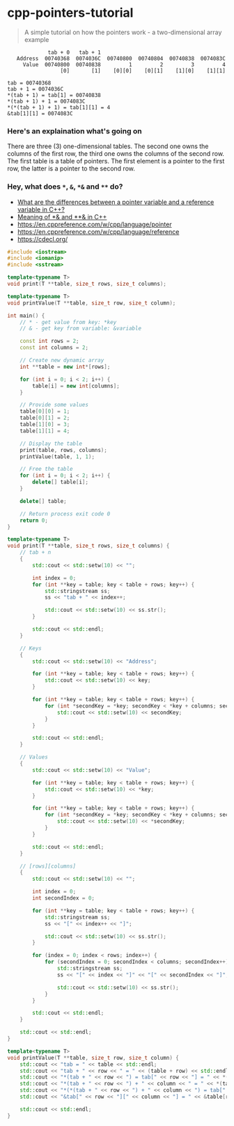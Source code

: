 # cpp-pointers-tutorial
> A simple tutorial on how the pointers work - a two-dimensional array example

```
             tab + 0   tab + 1
   Address  00740368  0074036C  00740800  00740804  00740838  0074083C
     Value  00740800  00740838         1         2         3         4
                 [0]       [1]    [0][0]    [0][1]    [1][0]    [1][1]

tab = 00740368
tab + 1 = 0074036C
*(tab + 1) = tab[1] = 00740838
*(tab + 1) + 1 = 0074083C
*(*(tab + 1) + 1) = tab[1][1] = 4
&tab[1][1] = 0074083C
```

### Here's an explaination what's going on

There are three (3) one-dimensional tables. The second one owns the columns of the first row, the third one owns the columns of the second row. The first table is a table of pointers. The first element is a pointer to the first row, the latter is a pointer to the second row.

### Hey, what does `*`, `&`, `*&` and `**` do?

- [What are the differences between a pointer variable and a reference variable in C++?](https://stackoverflow.com/questions/57483/what-are-the-differences-between-a-pointer-variable-and-a-reference-variable-in)
- [Meaning of *& and **& in C++](https://stackoverflow.com/questions/5789806/meaning-of-and-in-c)
- https://en.cppreference.com/w/cpp/language/pointer
- https://en.cppreference.com/w/cpp/language/reference
- https://cdecl.org/

```cpp
#include <iostream>
#include <iomanip>
#include <sstream>

template<typename T>
void print(T **table, size_t rows, size_t columns);

template<typename T>
void printValue(T **table, size_t row, size_t column);

int main() {
    // * - get value from key: *key
    // & - get key from variable: &variable

    const int rows = 2;
    const int columns = 2;

    // Create new dynamic array
    int **table = new int*[rows];

    for (int i = 0; i < 2; i++) {
        table[i] = new int[columns];
    }

    // Provide some values
    table[0][0] = 1;
    table[0][1] = 2;
    table[1][0] = 3;
    table[1][1] = 4;

    // Display the table
    print(table, rows, columns);
    printValue(table, 1, 1);

    // Free the table
    for (int i = 0; i < 2; i++) {
        delete[] table[i];
    }

    delete[] table;

    // Return process exit code 0
    return 0;
}

template<typename T>
void print(T **table, size_t rows, size_t columns) {
    // tab + n
    {
        std::cout << std::setw(10) << "";

        int index = 0;
        for (int **key = table; key < table + rows; key++) {
            std::stringstream ss;
            ss << "tab + " << index++;

            std::cout << std::setw(10) << ss.str();
        }

        std::cout << std::endl;
    }

    // Keys
    {
        std::cout << std::setw(10) << "Address";

        for (int **key = table; key < table + rows; key++) {
            std::cout << std::setw(10) << key;
        }

        for (int **key = table; key < table + rows; key++) {
            for (int *secondKey = *key; secondKey < *key + columns; secondKey++) {
                std::cout << std::setw(10) << secondKey;
            }
        }

        std::cout << std::endl;
    }

    // Values
    {
        std::cout << std::setw(10) << "Value";

        for (int **key = table; key < table + rows; key++) {
            std::cout << std::setw(10) << *key;
        }

        for (int **key = table; key < table + rows; key++) {
            for (int *secondKey = *key; secondKey < *key + columns; secondKey++) {
                std::cout << std::setw(10) << *secondKey;
            }
        }

        std::cout << std::endl;
    }

    // [rows][columns]
    {
        std::cout << std::setw(10) << "";

        int index = 0;
        int secondIndex = 0;

        for (int **key = table; key < table + rows; key++) {
            std::stringstream ss;
            ss << "[" << index++ << "]";

            std::cout << std::setw(10) << ss.str();
        }

        for (index = 0; index < rows; index++) {
            for (secondIndex = 0; secondIndex < columns; secondIndex++) {
                std::stringstream ss;
                ss << "[" << index << "]" << "[" << secondIndex << "]";

                std::cout << std::setw(10) << ss.str();
            }
        }

        std::cout << std::endl;
    }

    std::cout << std::endl;
}

template<typename T>
void printValue(T **table, size_t row, size_t column) {
    std::cout << "tab = " << table << std::endl;
    std::cout << "tab + " << row << " = " << (table + row) << std::endl;
    std::cout << "*(tab + " << row << ") = tab[" << row << "] = " << *(table + row) << std::endl;
    std::cout << "*(tab + " << row << ") + " << column << " = " << *(table + row) + column << std::endl;
    std::cout << "*(*(tab + " << row << ") + " << column << ") = tab[" << row << "][" << column << "] = " << *(*(table + row) + column) << std::endl;
    std::cout << "&tab[" << row << "][" << column << "] = " << &table[row][column] << std::endl;

    std::cout << std::endl;
}
```
